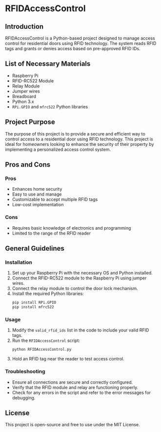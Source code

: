 # RFIDAccessControl

## Introduction
RFIDAccessControl is a Python-based project designed to manage access control for residential doors using RFID technology. The system reads RFID tags and grants or denies access based on pre-approved RFID IDs.

## List of Necessary Materials
- Raspberry Pi
- RFID-RC522 Module
- Relay Module
- Jumper wires
- Breadboard
- Python 3.x
- `RPi.GPIO` and `mfrc522` Python libraries

## Project Purpose
The purpose of this project is to provide a secure and efficient way to control access to a residential door using RFID technology. This project is ideal for homeowners looking to enhance the security of their property by implementing a personalized access control system.

## Pros and Cons

### Pros
- Enhances home security
- Easy to use and manage
- Customizable to accept multiple RFID tags
- Low-cost implementation

### Cons
- Requires basic knowledge of electronics and programming
- Limited to the range of the RFID reader

## General Guidelines

### Installation
1. Set up your Raspberry Pi with the necessary OS and Python installed.
2. Connect the RFID-RC522 module to the Raspberry Pi using jumper wires.
3. Connect the relay module to control the door lock mechanism.
4. Install the required Python libraries:
    ```sh
    pip install RPi.GPIO
    pip install mfrc522
    ```

### Usage
1. Modify the `valid_rfid_ids` list in the code to include your valid RFID tags.
2. Run the `RFIDAccessControl` script:
    ```sh
    python RFIDAccessControl.py
    ```
3. Hold an RFID tag near the reader to test access control.

### Troubleshooting
- Ensure all connections are secure and correctly configured.
- Verify that the RFID module and relay are functioning properly.
- Check for any errors in the script and refer to the error messages for debugging.

## License
This project is open-source and free to use under the MIT License.
